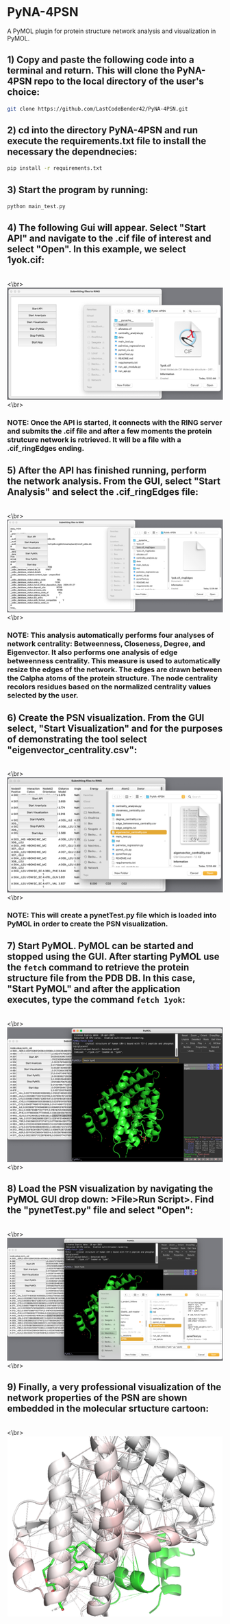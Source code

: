 # PyNA-4PSN
A PyMOL plugin for protein structure network analysis and visualization in PyMOL.

## 1) Copy and paste the following code into a terminal and return. This will clone the PyNA-4PSN repo to the local directory of the user's choice:

```bash
git clone https://github.com/LastCodeBender42/PyNA-4PSN.git
```

## 2) cd into the directory PyNA-4PSN and run execute the requirements.txt file to install the necessary the dependnecies:

```bash
pip install -r requirements.txt
```

## 3) Start the program by running:

```bash
python main_test.py
```

## 4) The following Gui will appear. Select "Start API" and navigate to the .cif file of interest and select "Open". In this example, we select 1yok.cif:
<br><\br>
<img src="./data/startAPI.png" alt="Start API">
<br><\br>
### NOTE: Once the API is started, it connects with the RING server and submits the .cif file and after a few moments the protein strutcure network is retrieved. It will be a file with a .cif_ringEdges ending.

## 5) After the API has finished running, perform the network analysis. From the GUI, select "Start Analysis" and select the .cif_ringEdges file:
<br><\br>
<img src="./data/startAnalysis.png" alt="Start Analysis">
<br><\br>
### NOTE: This analysis automatically performs four analyses of network centrality: Betweenness, Closeness, Degree, and Eigenvector. It also performs one analysis of edge betweenness centrality. This measure is used to automatically resize the edges of the network. The edges are drawn between the Calpha atoms of the protein structure. The node centrality recolors residues based on the normalized centrality values selected by the user.

## 6) Create the PSN visualization. From the GUI select, "Start Visualization" and for the purposes of demonstrating the tool select "eigenvector_centrality.csv":
<br><\br>
<img src="./data/startViz.png" alt="Start Vizualization">
<br><\br>
### NOTE: This will create a pynetTest.py file which is loaded into PyMOL in order to create the PSN visualization.

## 7) Start PyMOL. PyMOL can be started and stopped using the GUI. After starting PyMOL use the ```fetch``` command to retrieve the protein structure file from the PDB DB. In this case, "Start PyMOL" and after the application executes, type the command ```fetch 1yok```:
<br><\br>
<img src="./data/startPyMOL.png" alt="Start PyMOL">
<br><\br>
## 8) Load the PSN visualization by navigating the PyMOL GUI drop down: >File>Run Script>. Find the "pynetTest.py" file and select "Open":
<br><\br>
<img src="./data/startVizPSN.png" alt="Start VizPSN">
<br><\br>
## 9) Finally, a very professional visualization of the network properties of the PSN are shown embedded in the molecular srtucture cartoon:
<br><\br>
<img src="./data/PyMOL.png" alt="PyMOL">

